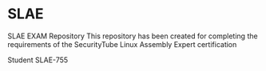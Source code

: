 # SLAE
SLAE EXAM Repository
This repository has been created for completing the requirements of the SecurityTube Linux Assembly Expert certification


Student SLAE-755
